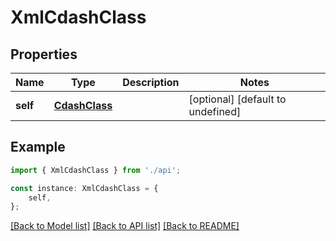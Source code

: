 # XmlCdashClass


## Properties

Name | Type | Description | Notes
------------ | ------------- | ------------- | -------------
**self** | [**CdashClass**](CdashClass.md) |  | [optional] [default to undefined]

## Example

```typescript
import { XmlCdashClass } from './api';

const instance: XmlCdashClass = {
    self,
};
```

[[Back to Model list]](../README.md#documentation-for-models) [[Back to API list]](../README.md#documentation-for-api-endpoints) [[Back to README]](../README.md)
